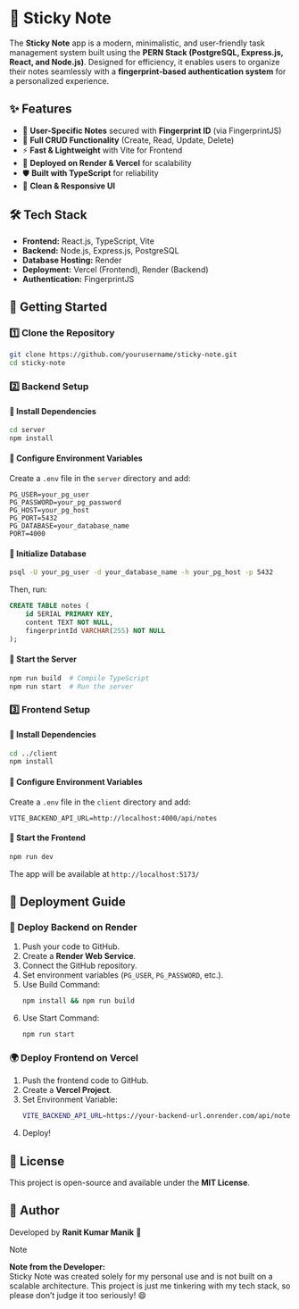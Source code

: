 # 📝 Sticky Note

The **Sticky Note** app is a modern, minimalistic, and user-friendly task management system built using the **PERN Stack (PostgreSQL, Express.js, React, and Node.js)**. Designed for efficiency, it enables users to organize their notes seamlessly with a **fingerprint-based authentication system** for a personalized experience.



## ✨ Features
- 🎯 **User-Specific Notes** secured with **Fingerprint ID** (via FingerprintJS)
- 🔄 **Full CRUD Functionality** (Create, Read, Update, Delete)
- ⚡ **Fast & Lightweight** with Vite for Frontend
- 🚀 **Deployed on Render & Vercel** for scalability
- 🛡️ **Built with TypeScript** for reliability
- 🎨 **Clean & Responsive UI**



## 🛠️ Tech Stack
- **Frontend:** React.js, TypeScript, Vite
- **Backend:** Node.js, Express.js, PostgreSQL
- **Database Hosting:** Render
- **Deployment:** Vercel (Frontend), Render (Backend)
- **Authentication:** FingerprintJS



## 🚀 Getting Started

### 1️⃣ Clone the Repository
```sh
git clone https://github.com/yourusername/sticky-note.git
cd sticky-note
```

### 2️⃣ Backend Setup
#### 📌 Install Dependencies
```sh
cd server
npm install
```

#### 📌 Configure Environment Variables
Create a `.env` file in the `server` directory and add:
```env
PG_USER=your_pg_user
PG_PASSWORD=your_pg_password
PG_HOST=your_pg_host
PG_PORT=5432
PG_DATABASE=your_database_name
PORT=4000
```

#### 📌 Initialize Database
```sh
psql -U your_pg_user -d your_database_name -h your_pg_host -p 5432
```
Then, run:
```sql
CREATE TABLE notes (
    id SERIAL PRIMARY KEY,
    content TEXT NOT NULL,
    fingerprintId VARCHAR(255) NOT NULL
);
```

#### 📌 Start the Server
```sh
npm run build  # Compile TypeScript
npm run start  # Run the server
```

### 3️⃣ Frontend Setup
#### 📌 Install Dependencies
```sh
cd ../client
npm install
```

#### 📌 Configure Environment Variables
Create a `.env` file in the `client` directory and add:
```env
VITE_BACKEND_API_URL=http://localhost:4000/api/notes
```

#### 📌 Start the Frontend
```sh
npm run dev
```
The app will be available at `http://localhost:5173/`



## 🚀 Deployment Guide
### 📡 Deploy Backend on Render
1. Push your code to GitHub.
2. Create a **Render Web Service**.
3. Connect the GitHub repository.
4. Set environment variables (`PG_USER`, `PG_PASSWORD`, etc.).
5. Use Build Command:
   ```sh
   npm install && npm run build
   ```
6. Use Start Command:
   ```sh
   npm run start
   ```

### 🌍 Deploy Frontend on Vercel
1. Push the frontend code to GitHub.
2. Create a **Vercel Project**.
3. Set Environment Variable:
   ```sh
   VITE_BACKEND_API_URL=https://your-backend-url.onrender.com/api/notes
   ```
4. Deploy!



## 📜 License
This project is open-source and available under the **MIT License**.



## 👤 Author
Developed by **Ranit Kumar Manik** 🚀

> [!NOTE]
> **Note from the Developer:**  
> Sticky Note was created solely for my personal use and is not built on a scalable architecture. This project is just me tinkering with my tech stack, so please don’t judge it too seriously! 😄
